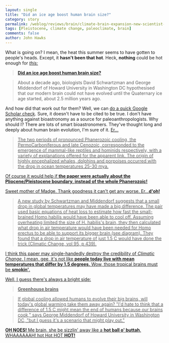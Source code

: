 ```yaml
---
layout: single 
title: "Did an ice age boost human brain size?" 
category: story
permalink: /weblog/reviews/brain/climate-brain-expansion-new-scientist-2009.html
tags: [Pleistocene, climate change, paleoclimate, brain] 
comments: false 
author: John Hawks 
---
```


What is going on? I mean, the heat this summer seems to have gotten to people's heads. Except, it <b>hasn't been that hot</b>. Heck, <b>nothing</b> could be hot enough for <a href="http://www.newscientist.com/article/mg20327194.000-ice-age-precipitated-the-human-brain-boom.html?DCMP=NLC-nletter&nsref=mg20327194.000"><i>this:</i></a>

<blockquote><a href="http://www.newscientist.com/article/mg20327194.000-ice-age-precipitated-the-human-brain-boom.html?DCMP=NLC-nletter&nsref=mg20327194.000"><b>Did an ice age boost human brain size?</b></a></blockquote>

<blockquote> About a decade ago, biologists David Schwartzman and George Middendorf of Howard University in Washington DC hypothesised that our modern brain could not have evolved until the Quaternary ice age started, about 2.5 million years ago.</blockquote>

And how did that work out for them? Well, we can <a href="http://scholar.google.com/scholar?cites=9676586228089320654&hl=en">do a quick Google Scholar check</a>. Sure, it doesn't have to be cited to be true. I don't have anything against bioastronomy as a source for paleoanthropologists. Why should I? There are lots of smart bioastronomers. They've thought long and deeply about human brain evolution, I'm sure of it. <a href="http://adsabs.harvard.edu.ezproxy.library.wisc.edu/abs/2000ASPC..213..425S">Er...</b>

<blockquote>The two periods of pronounced Phanerozoic cooling, the PermoCarboniferous and late Cenozoic, corresponded to the emergence of mammal-like reptiles and hominids respectively, with a variety of explanations offered for the apparent link. The origin of highly encephalized whales, dolphins and porpoises occurred with the drop in ocean temperatures 25-30 mya. </blockquote>

Of course it would help if <b>the paper were actually about the Pliocene/Pleistocene boundary, instead of the whole Phanerozoic!</b>

Sweet mother of Madge. Thank goodness it can't get any worse. Er...<b>d'oh!</b>

<blockquote>A new study by Schwartzman and Middendorf suggests that a small drop in global temperatures may have made a big difference. The pair used basic equations of heat loss to estimate how fast the small-brained Homo habilis would have been able to cool off. Assuming overheating limited the size of H. habilis's brain, they then calculated what drop in air temperature would have been needed for Homo erectus to be able to support its bigger brain (see diagram). They found that a drop in air temperature of just 1.5 C would have done the trick (Climatic Change, vol 95, p 439).</blockquote>

I think this paper may single-handedly destroy the credibility of <i>Climatic Change</i>. I mean, gee, it's not like <b>people today live with mean temperatures that differ by 1.5 degrees.</b> Wow, those tropical brains must be <b></i> smokin'</i></b>. 

Well, I guess there's always a bright side: 

<blockquote><b>Greenhouse brains</b></blockquote>

<blockquote>If global cooling allowed humans to evolve their big brains, will today's global warming take them away again? "I'd hate to think that a difference of 1.5 C might mean the end of humans because our brains cook," says George Middendorf of Howard University in Washington DC, "but I guess it's a scenario that might play out."</blockquote>

<b>OH NOES!</b> Me brain, she be sizzlin' away like a <b>hot ball o' buttah</b>. WHAAAAAAH! hot Hot HOT <b>HOT!</b>

